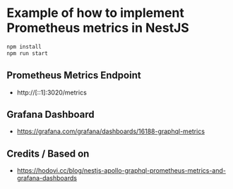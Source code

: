 # Example of how to implement Prometheus metrics in NestJS

```bash
npm install
npm run start
```

## Prometheus Metrics Endpoint

- http://[::1]:3020/metrics

## Grafana Dashboard

- https://grafana.com/grafana/dashboards/16188-graphql-metrics

## Credits / Based on

- https://hodovi.cc/blog/nestjs-apollo-graphql-prometheus-metrics-and-grafana-dashboards
